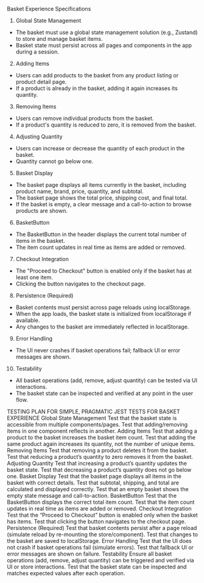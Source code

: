 Basket Experience Specifications

1. Global State Management

- The basket must use a global state management solution (e.g., Zustand) to store and manage basket items.
- Basket state must persist across all pages and components in the app during a session.

2. Adding Items

- Users can add products to the basket from any product listing or product detail page.
- If a product is already in the basket, adding it again increases its quantity.

3. Removing Items

- Users can remove individual products from the basket.
- If a product's quantity is reduced to zero, it is removed from the basket.

4. Adjusting Quantity

- Users can increase or decrease the quantity of each product in the basket.
- Quantity cannot go below one.

5. Basket Display

- The basket page displays all items currently in the basket, including product name, brand, price, quantity, and subtotal.
- The basket page shows the total price, shipping cost, and final total.
- If the basket is empty, a clear message and a call-to-action to browse products are shown.

6. BasketButton

- The BasketButton in the header displays the current total number of items in the basket.
- The item count updates in real time as items are added or removed.

7. Checkout Integration

- The "Proceed to Checkout" button is enabled only if the basket has at least one item.
- Clicking the button navigates to the checkout page.

8. Persistence (Required)

- Basket contents must persist across page reloads using localStorage.
- When the app loads, the basket state is initialized from localStorage if available.
- Any changes to the basket are immediately reflected in localStorage.

9. Error Handling

- The UI never crashes if basket operations fail; fallback UI or error messages are shown.

10. Testability

- All basket operations (add, remove, adjust quantity) can be tested via UI interactions.
- The basket state can be inspected and verified at any point in the user flow.

TESTING
PLAN FOR SIMPLE, PRAGMATIC JEST TESTS FOR BASKET EXPERIENCE
Global State Management
Test that the basket state is accessible from multiple components/pages.
Test that adding/removing items in one component reflects in another.
Adding Items
Test that adding a product to the basket increases the basket item count.
Test that adding the same product again increases its quantity, not the number of unique items.
Removing Items
Test that removing a product deletes it from the basket.
Test that reducing a product’s quantity to zero removes it from the basket.
Adjusting Quantity
Test that increasing a product’s quantity updates the basket state.
Test that decreasing a product’s quantity does not go below one.
Basket Display
Test that the basket page displays all items in the basket with correct details.
Test that subtotal, shipping, and total are calculated and displayed correctly.
Test that an empty basket shows the empty state message and call-to-action.
BasketButton
Test that the BasketButton displays the correct total item count.
Test that the item count updates in real time as items are added or removed.
Checkout Integration
Test that the “Proceed to Checkout” button is enabled only when the basket has items.
Test that clicking the button navigates to the checkout page.
Persistence (Required)
Test that basket contents persist after a page reload (simulate reload by re-mounting the store/component).
Test that changes to the basket are saved to localStorage.
Error Handling
Test that the UI does not crash if basket operations fail (simulate errors).
Test that fallback UI or error messages are shown on failure.
Testability
Ensure all basket operations (add, remove, adjust quantity) can be triggered and verified via UI or store interactions.
Test that the basket state can be inspected and matches expected values after each operation.
